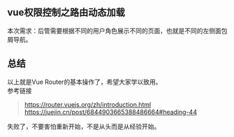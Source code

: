 ## vue权限控制之路由动态加载
本次需求：后管需要根据不同的用户角色展示不同的页面，也就是不同的左侧面包屑导航。



## 总结
以上就是Vue Router的基本操作了，希望大家学以致用。
<br>参考链接
>https://router.vuejs.org/zh/introduction.html<br>
>https://juejin.cn/post/6844903665388486664#heading-44

失败了，不要害怕重新开始，不是从头而是从经验开始。




